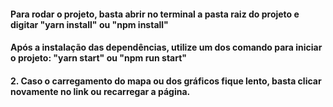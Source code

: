<h4>
    Para rodar o projeto, basta abrir no terminal a pasta raiz do projeto e digitar "yarn install" ou "npm install"
</h4>
<h4>
    Após a instalação das dependências, utilize um dos comando para iniciar o projeto:
    "yarn start" ou "npm run start"
</h4>
<h4>
    2. Caso o carregamento do mapa ou dos gráficos fique lento, basta clicar novamente no link ou recarregar a página.
</h4>
